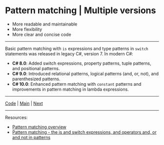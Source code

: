 # Pattern matching | Multiple versions

* More readable and maintainable
* More flexibility
* More clear and concise code

<hr>

Basic pattern matching with `is` expressions and type patterns in `switch` statements was released in legacy C#, version 7. In modern C#:

* **C# 8.0**: Added switch expressions, property patterns, tuple patterns, and positional patterns.
* **C# 9.0**: Introduced relational patterns, logical patterns (and, or, not), and parenthesized patterns.
* **C# 10.0**: Enhanced pattern matching with `constant` patterns and improvements in pattern matching in lambda expressions.

***
[Code](../Controllers/BooksController.cs) | [Main](main.md) | [Next](init-only-setters.md) 

***
Resources:

* [Pattern matching overview](https://learn.microsoft.com/en-us/dotnet/csharp/fundamentals/functional/pattern-matching)
* [Pattern matching - the is and switch expressions, and operators and, or and not in patterns](https://learn.microsoft.com/en-us/dotnet/csharp/language-reference/operators/patterns)
